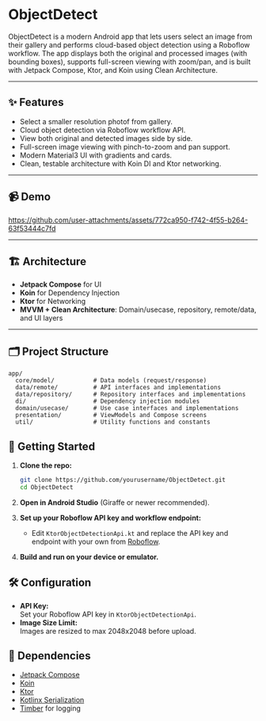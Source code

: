 # ObjectDetect

ObjectDetect is a modern Android app that lets users select an image from their gallery and performs cloud-based object detection using a Roboflow workflow. The app displays both the original and processed images (with bounding boxes), supports full-screen viewing with zoom/pan, and is built with Jetpack Compose, Ktor, and Koin using Clean Architecture.

---

## ✨ Features

- Select a smaller resolution photof from gallery.
- Cloud object detection via Roboflow workflow API.
- View both original and detected images side by side.
- Full-screen image viewing with pinch-to-zoom and pan support.
- Modern Material3 UI with gradients and cards.
- Clean, testable architecture with Koin DI and Ktor networking.

---

## 📹 Demo
https://github.com/user-attachments/assets/772ca950-f742-4f55-b264-63f53444c7fd

---

## 🏗️ Architecture

- **Jetpack Compose** for UI
- **Koin** for Dependency Injection
- **Ktor** for Networking
- **MVVM + Clean Architecture**: Domain/usecase, repository, remote/data, and UI layers

---

## 🗂️ Project Structure

```
app/
  core/model/           # Data models (request/response)
  data/remote/          # API interfaces and implementations
  data/repository/      # Repository interfaces and implementations
  di/                   # Dependency injection modules
  domain/usecase/       # Use case interfaces and implementations
  presentation/         # ViewModels and Compose screens
  util/                 # Utility functions and constants
```

## 🚀 Getting Started

1. **Clone the repo:**
   ```bash
   git clone https://github.com/yourusername/ObjectDetect.git
   cd ObjectDetect
   ```

2. **Open in Android Studio** (Giraffe or newer recommended).

3. **Set up your Roboflow API key and workflow endpoint:**
   - Edit `KtorObjectDetectionApi.kt` and replace the API key and endpoint with your own from [Roboflow](https://roboflow.com/).

4. **Build and run on your device or emulator.**

## 🛠️ Configuration

- **API Key:**  
  Set your Roboflow API key in `KtorObjectDetectionApi`.
- **Image Size Limit:**  
  Images are resized to max 2048x2048 before upload.

## 🧩 Dependencies

- [Jetpack Compose](https://developer.android.com/jetpack/compose)
- [Koin](https://insert-koin.io/)
- [Ktor](https://ktor.io/)
- [Kotlinx Serialization](https://github.com/Kotlin/kotlinx.serialization)
- [Timber](https://github.com/JakeWharton/timber) for logging
